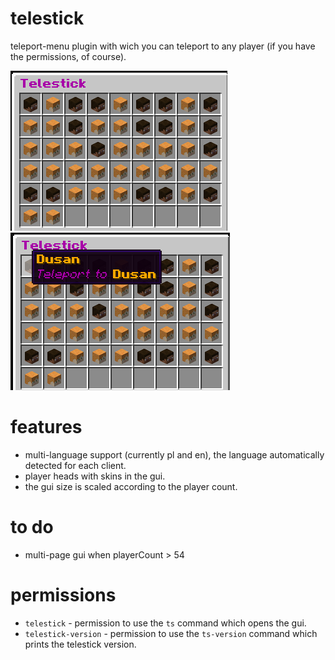 # telestick
teleport-menu plugin with wich you can teleport to any player (if you have the permissions, of course).  

![ss1](.github/ss1.png)
![ss2](.github/ss2.png)

# features
* multi-language support (currently pl and en), the language automatically detected for each client.  
* player heads with skins in the gui.  
* the gui size is scaled according to the player count.

# to do
* multi-page gui when playerCount > 54  

# permissions
* ```telestick``` - permission to use the ```ts``` command which opens the gui. 
* ```telestick-version``` - permission to use the ```ts-version``` command which prints the telestick version. 